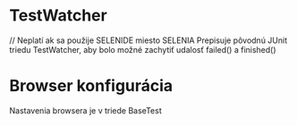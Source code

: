 TestWatcher
===============
// Neplatí ak sa použije SELENIDE miesto SELENIA
Prepisuje pôvodnú JUnit triedu TestWatcher, aby bolo možné
zachytiť udalosť failed() a finished()


Browser konfigurácia
====================
Nastavenia browsera je v triede BaseTest

